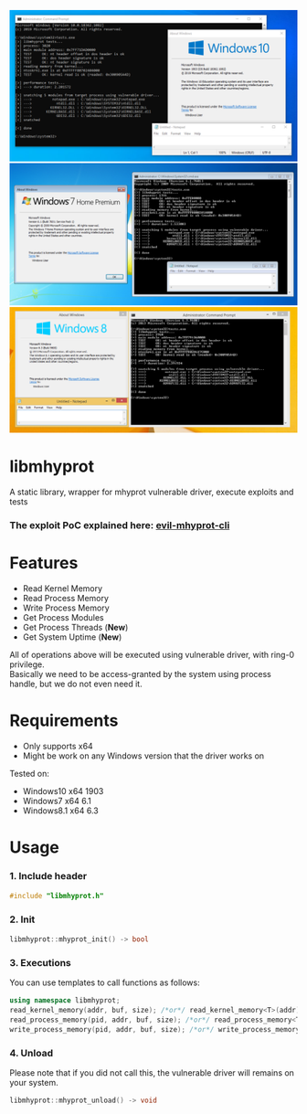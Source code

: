 ![IMAGE](win10.png)
![IMAGE](win7.png)
![IMAGE](win8.png)

# libmhyprot
A static library, wrapper for mhyprot vulnerable driver, execute exploits and tests

### The exploit PoC explained here: [evil-mhyprot-cli](https://github.com/kkent030315/evil-mhyprot-cli)

# Features

- Read Kernel Memory
- Read Process Memory
- Write Process Memory
- Get Process Modules
- Get Process Threads (**New**)
- Get System Uptime (**New**)

All of operations above will be executed using vulnerable driver, with ring-0 privilege.  
Basically we need to be access-granted by the system using process handle, but we do not even need it.

# Requirements

- Only supports x64
- Might be work on any Windows version that the driver works on

Tested on:
- Windows10 x64 1903
- Windows7 x64 6.1
- Windows8.1 x64 6.3

# Usage

### 1. Include header

```cpp
#include "libmhyprot.h"
```

### 2. Init

```cpp
libmhyprot::mhyprot_init() -> bool
```

### 3. Executions

You can use templates to call functions as follows:

```cpp
using namespace libmhyprot;
read_kernel_memory(addr, buf, size); /*or*/ read_kernel_memory<T>(addr);
read_process_memory(pid, addr, buf, size); /*or*/ read_process_memory<T>(pid, addr);
write_process_memory(pid, addr, buf, size); /*or*/ write_process_memory<T>(pid, addr, val);
```

### 4. Unload

Please note that if you did not call this, the vulnerable driver will remains on your system.

```cpp
libmhyprot::mhyprot_unload() -> void
```
